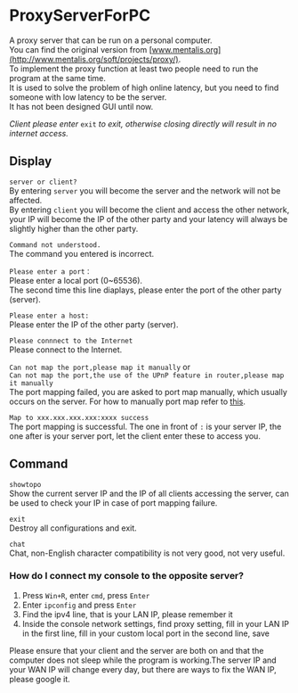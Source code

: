 # ProxyServerForPC
A proxy server that can be run on a personal computer.  
You can find the original version from [www.mentalis.org](http://www.mentalis.org/soft/projects/proxy/).  
To implement the proxy function at least two people need to run the program at the same time.  
It is used to solve the problem of high online latency, but you need to find someone with low latency to be the server.  
It has not been designed GUI until now.  
  
*Client please enter* `exit` *to exit, otherwise closing directly will result in no internet access.*

## Display
`server or client?`  
By entering `server` you will become the server and the network will not be affected.  
By entering `client` you will become the client and access the other network, your IP will become the IP of the other party and your latency will always be slightly higher than the other party.  
  
`Command not understood.`  
The command you entered is incorrect.  
  
`Please enter a port：`  
Please enter a local port (0\~65536).  
The second time this line diaplays, please enter the port of the other party (server).  
  
`Please enter a host:`  
Please enter the IP of the other party (server).  

`Please connnect to the Internet`  
Please connect to the Internet.  
  
`Can not map the port,please map it manually` or  
`Can not map the port,the use of the UPnP feature in router,please map it manually`  
The port mapping failed, you are asked to port map manually, which usually occurs on the server. For how to manually port map refer to [this](https://www.hellotech.com/guide/for/how-to-port-forward).  

`Map to xxx.xxx.xxx.xxx:xxxx success`  
The port mapping is successful. The one in front of `:` is your server IP, the one after is your server port, let the client enter these to access you.  
  
## Command
`showtopo`  
Show the current server IP and the IP of all clients accessing the server, can be used to check your IP in case of port mapping failure.  
  
`exit`  
Destroy all configurations and exit.

`chat`  
Chat, non-English character compatibility is not very good, not very useful.  
  
### How do I connect my console to the opposite server?
1. Press `Win+R`, enter `cmd`, press `Enter`
2. Enter `ipconfig` and press `Enter`
3. Find the ipv4 line, that is your LAN IP, please remember it
4. Inside the console network settings, find proxy setting, fill in your LAN IP in the first line, fill in your custom local port in the second line, save
  
Please ensure that your client and the server are both on and that the computer does not sleep while the program is working.The server IP and your WAN IP will change every day, but there are ways to fix the WAN IP, please google it.
